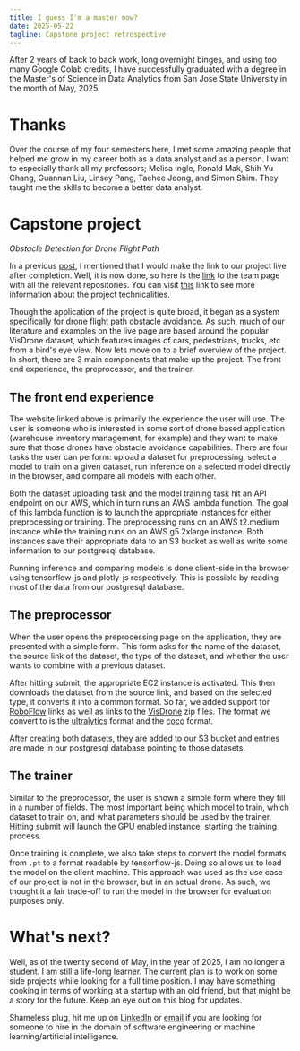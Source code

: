 ```yaml
---
title: I guess I'm a master now?
date: 2025-05-22
tagline: Capstone project retrospective
---
```


After 2 years of back to back work, long overnight binges, and using too many
Google Colab credits, I have successfully graduated with a degree in the
Master's of Science in Data Analytics from San Jose State University in the
month of May, 2025.

# Thanks

Over the course of my four semesters here, I met some amazing people that
helped me grow in my career both as a data analyst and as a person. I want to
especially thank all my professors; Melisa Ingle, Ronald Mak, Shih Yu Chang,
Guannan Liu, Linsey Pang, Taehee Jeong, and Simon Shim. They taught me the
skills to become a better data analyst.

# Capstone project

_Obstacle Detection for Drone Flight Path_

In a previous [post](https://ibrahimkhalid.me/blogs/fall-2024-retrospective/),
I mentioned that I would make the link to our project live after completion.
Well, it is now done, so here is the
[link](https://github.com/sjsu2024-data298-team6/) to the team page with all
the relevant repositories. You can visit
[this](https://sjsu-msda-f24-team6-webportal.vercel.app/) link to see more
information about the project technicalities.

Though the application of the project is quite broad, it began as a system
specifically for drone flight path obstacle avoidance. As such, much of our
literature and examples on the live page are based around the popular VisDrone
dataset, which features images of cars, pedestrians, trucks, etc from a bird's
eye view. Now lets move on to a brief overview of the project. In short, there
are 3 main components that make up the project. The front end experience, the
preprocessor, and the trainer.

## The front end experience

The website linked above is primarily the experience the user will use. The
user is someone who is interested in some sort of drone based application
(warehouse inventory management, for example) and they want to make sure that
those drones have obstacle avoidance capabilities. There are four tasks the
user can perform: upload a dataset for preprocessing, select a model to train
on a given dataset, run inference on a selected model directly in the browser,
and compare all models with each other.

Both the dataset uploading task and the model training task hit an API endpoint
on our AWS, which in turn runs an AWS lambda function. The goal of this lambda
function is to launch the appropriate instances for either preprocessing or
training. The preprocessing runs on an AWS t2.medium instance while the
training runs on an AWS g5.2xlarge instance. Both instances save their
appropriate data to an S3 bucket as well as write some information to our
postgresql database.

Running inference and comparing models is done client-side in the browser using
tensorflow-js and plotly-js respectively. This is possible by reading most of
the data from our postgresql database.

## The preprocessor

When the user opens the preprocessing page on the application, they are
presented with a simple form. This form asks for the name of the dataset, the
source link of the dataset, the type of the dataset, and whether the user wants
to combine with a previous dataset.

After hitting submit, the appropriate EC2 instance is activated. This then
downloads the dataset from the source link, and based on the selected type, it
converts it into a common format. So far, we added support for
[RoboFlow](https://universe.roboflow.com/) links as well as links to the
[VisDrone](https://github.com/VisDrone/VisDrone-Dataset) zip files. The format
we convert to is the [ultralytics](https://github.com/ultralytics/ultralytics)
format and the [coco](https://arxiv.org/abs/1405.0312) format.

After creating both datasets, they are added to our S3 bucket and entries are
made in our postgresql database pointing to those datasets.

## The trainer

Similar to the preprocessor, the user is shown a simple form where they fill in
a number of fields. The most important being which model to train, which
dataset to train on, and what parameters should be used by the trainer. Hitting
submit will launch the GPU enabled instance, starting the training process.

Once training is complete, we also take steps to convert the model formats from
`.pt` to a format readable by tensorflow-js. Doing so allows us to load the
model on the client machine. This approach was used as the use case of our
project is not in the browser, but in an actual drone. As such, we thought it a
fair trade-off to run the model in the browser for evaluation purposes only.

# What's next?

Well, as of the twenty second of May, in the year of 2025, I am no longer a
student. I am still a life-long learner. The current plan is to work on some
side projects while looking for a full time position. I may have something
cooking in terms of working at a startup with an old friend, but that might be
a story for the future. Keep an eye out on this blog for updates.

Shameless plug, hit me up on [LinkedIn](https://linkedin.com/in/ibrahimmkhalid)
or [email](mailto:ibrahimmkhalid@gmail.com) if you are looking for someone to
hire in the domain of software engineering or machine learning/artificial
intelligence.

